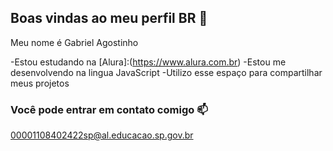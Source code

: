 ## Boas vindas ao meu perfil BR 👋

Meu nome é Gabriel Agostinho 

-Estou estudando na [Alura]:(https://www.alura.com.br)
-Estou me desenvolvendo na lingua JavaScript 
-Utilizo esse espaço para compartilhar meus projetos 

### Você pode entrar em contato comigo 📫

00001108402422sp@al.educacao.sp.gov.br

